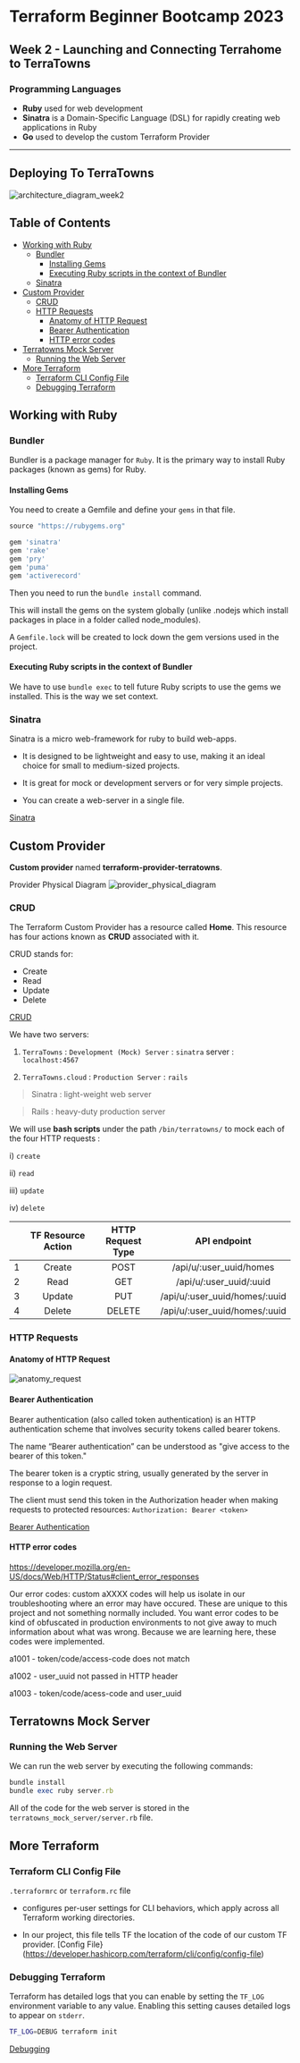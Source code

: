 # Terraform Beginner Bootcamp 2023
## Week 2 - Launching and Connecting Terrahome to TerraTowns

### Programming Languages
- **Ruby** used for web development
- **Sinatra** is a Domain-Specific Language (DSL) for rapidly creating web applications in Ruby
- **Go** used to develop the custom Terraform Provider
___

## Deploying To TerraTowns

![architecture_diagram_week2](https://github.com/FOdeks/terraform-beginner-bootcamp-2023/assets/99102643/f4d09ca2-d091-41f6-92ae-0c4d0f1569c1)

## Table of Contents

- [Working with Ruby](#working-with-ruby)
  - [Bundler](#bundler)
    - [Installing Gems](#installing-gems)
    - [Executing Ruby scripts in the context of Bundler](#executing-ruby-scripts-in-the-context-of-bundler)
  - [Sinatra](#sinatra)
- [Custom Provider](#custom-provider)
  - [CRUD](#crud)
  - [HTTP Requests](#http-requests)
    - [Anatomy of HTTP Request](#anatomy-of-http-request)
    - [Bearer Authentication](#bearer-authentication)
    - [HTTP error codes](#http-error-codes)
- [Terratowns Mock Server](#terratowns-mock-server)
  - [Running the Web Server](#running-the-web-server)
- [More Terraform](#more-terraform)
  - [Terraform CLI Config File](#terraform-cli-config-file)
  - [Debugging Terraform](#debugging-terraform)


## Working with Ruby

### Bundler

Bundler is a package manager for ``Ruby``. It is the primary way to install Ruby packages (known as gems) for Ruby.

#### Installing Gems

You need to create a Gemfile and define your ``gems`` in that file.

```rb
source "https://rubygems.org"

gem 'sinatra'
gem 'rake'
gem 'pry'
gem 'puma'
gem 'activerecord'
```

Then you need to run the `bundle install` command.

This will install the gems on the system globally (unlike .nodejs which install packages in place in a folder called node_modules).

A ``Gemfile.lock`` will be created to lock down the gem versions used in the project.

#### Executing Ruby scripts in the context of Bundler

We have to use `bundle exec` to tell future Ruby scripts to use the gems we installed. This is the way we set context.

### Sinatra

Sinatra is a micro web-framework for ruby to build web-apps.

- It is designed to be lightweight and easy to use, making it an ideal choice for small to medium-sized projects.

- It is great for mock or development servers or for very simple projects.

- You can create a web-server in a single file. 

[Sinatra](https://sinatrarb.com/)

## Custom Provider
**Custom provider** named **terraform-provider-terratowns**. 

Provider Physical Diagram
![provider_physical_diagram](https://github.com/FOdeks/terraform-beginner-bootcamp-2023/assets/99102643/7fd68fef-97f0-43ad-8ad0-dbb60d21e663)

### CRUD

The Terraform Custom Provider has a resource called **Home**. This resource has four actions known as **CRUD** associated with it.

CRUD stands for:
- Create
- Read
- Update
- Delete

[CRUD](https://en.wikipedia.org/wiki/Create,_read,_update_and_delete)

We have two servers:

1.  `TerraTowns` : `Development (Mock) Server` : `sinatra` server :  `localhost:4567`

2.  `TerraTowns.cloud` : `Production Server` : `rails`

> Sinatra : light-weight web server

> Rails : heavy-duty production server

We will use **bash scripts** under the path `/bin/terratowns/` to mock each of the four HTTP requests : 

i)   `create` 

ii)  `read`

iii) `update`

iv)  `delete`

|   	| TF Resource Action 	| HTTP Request Type 	|          API endpoint         	|
|---	|:------------------:	|:-----------------:	|:-----------------------------:	|
| 1 	| Create             	| POST              	| /api/u/:user_uuid/homes       	|
| 2 	| Read               	| GET               	| /api/u/:user_uuid/:uuid       	|
| 3 	| Update             	| PUT               	| /api/u/:user_uuid/homes/:uuid 	|
| 4 	| Delete             	| DELETE            	| /api/u/:user_uuid/homes/:uuid 	|



### HTTP Requests

#### Anatomy of HTTP Request
![anatomy_request](https://github.com/FOdeks/terraform-beginner-bootcamp-2023/assets/99102643/dc0435fb-982a-449c-a28c-d53b4b21d04a)

#### Bearer Authentication

Bearer authentication (also called token authentication) is an HTTP authentication scheme that involves security tokens called bearer tokens. 

The name “Bearer authentication” can be understood as "give access to the bearer of this token."

The bearer token is a cryptic string, usually generated by the server in response to a login request. 

The client must send this token in the Authorization header when making requests to protected resources: `Authorization: Bearer <token>`

[Bearer Authentication](https://swagger.io/docs/specification/authentication/bearer-authentication/)



#### HTTP error codes
https://developer.mozilla.org/en-US/docs/Web/HTTP/Status#client_error_responses

Our error codes:
custom aXXXX codes will help us isolate in our troubleshooting where an error may have occured. These are unique to this project and not something normally included. You want error codes to be kind of obfuscated in production environments to not give away to much information about what was wrong. Because we are learning here, these codes were implemented.

a1001 - token/code/access-code does not match

a1002 - user_uuid not passed in HTTP header

a1003 - token/code/acess-code and user_uuid

## Terratowns Mock Server

### Running the Web Server

We can run the web server by executing the following commands:

```rb
bundle install
bundle exec ruby server.rb
```

All of the code for the web server is stored in the `terratowns_mock_server/server.rb` file.

## More Terraform

### Terraform CLI Config File
`.terraformrc` or `terraform.rc` file
- configures per-user settings for CLI behaviors, which apply across all Terraform working directories.

- In our project, this file tells TF the location of the code of our custom TF provider. 
[Config File}(https://developer.hashicorp.com/terraform/cli/config/config-file)

### Debugging Terraform
Terraform has detailed logs that you can enable by setting the `TF_LOG` environment variable to any value. Enabling this setting causes detailed logs to appear on `stderr`.

```bash
TF_LOG=DEBUG terraform init
```
[Debugging](https://developer.hashicorp.com/terraform/internals/debugging)
